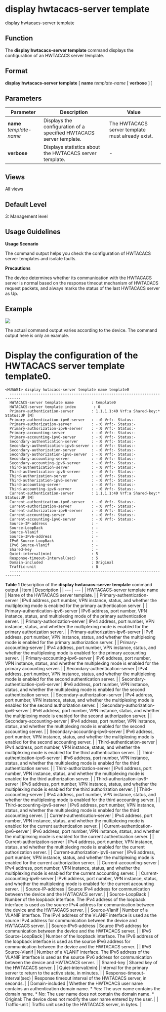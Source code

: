 display hwtacacs-server template
================================

display hwtacacs-server template

Function
--------



The **display hwtacacs-server template** command displays the configuration of an HWTACACS server template.




Format
------

**display hwtacacs-server template** [ **name** *template-name* [ **verbose** ] ]


Parameters
----------

| Parameter | Description | Value |
| --- | --- | --- |
| **name** *template-name* | Displays the configuration of a specified HWTACACS server template. | The HWTACACS server template must already exist. |
| **verbose** | Displays statistics about the HWTACACS server template. | - |



Views
-----

All views


Default Level
-------------

3: Management level


Usage Guidelines
----------------

**Usage Scenario**

The command output helps you check the configuration of HWTACACS server templates and isolate faults.

**Precautions**

The device determines whether its communication with the HWTACACS server is normal based on the response timeout mechanism of HWTACACS request packets, and always marks the status of the last HWTACACS server as Up.


Example
-------

![](../public_sys-resources/note_3.0-en-us.png) 

The actual command output varies according to the device. The command output here is only an example.


# Display the configuration of the HWTACACS server template template0.
```
<HUAWEI> display hwtacacs-server template name template0
  ---------------------------------------------------------------------------
  HWTACACS-server template name        : template0
  HWTACACS-server template index        : 0
  Primary-authentication-server        : 1.1.1.1:49 Vrf:a Shared-key:* Status:UP [M]
  Primary-authentication-ipv6-server   : -:0 Vrf:- Status:-
  Primary-authorization-server         : -:0 Vrf:- Status:-
  Primary-authorization-ipv6-server    : -:0 Vrf:- Status:-
  Primary-accounting-server            : -:0 Vrf:- Status:-
  Primary-accounting-ipv6-server       : -:0 Vrf:- Status:-
  Secondary-authentication-server      : -:0 Vrf:- Status:-
  Secondary-authentication-ipv6-server : -:0 Vrf:- Status:-
  Secondary-authorization-server       : -:0 Vrf:- Status:-
  Secondary-authorization-ipv6-server  : -:0 Vrf:- Status:-
  Secondary-accounting-server          : -:0 Vrf:- Status:-
  Secondary-accounting-ipv6-server     : -:0 Vrf:- Status:-
  Third-authentication-server          : -:0 Vrf:- Status:-
  Third-authentication-ipv6-server     : -:0 Vrf:- Status:-
  Third-authorization-server           : -:0 Vrf:- Status:-
  Third-authorization-ipv6-server      : -:0 Vrf:- Status:-
  Third-accounting-server              : -:0 Vrf:- Status:-
  Third-accounting-ipv6-server         : -:0 Vrf:- Status:-
  Current-authentication-server        : 1.1.1.1:49 Vrf:a Shared-key:* Status:UP [M]
  Current-authentication-ipv6-server   : -:0 Vrf:- Status:-
  Current-authorization-server         : -:0 Vrf:- Status:-
  Current-authorization-ipv6-server    : -:0 Vrf:- Status:-
  Current-accounting-server            : -:0 Vrf:- Status:-
  Current-accounting-ipv6-server       : -:0 Vrf:- Status:-
  Source-IP-address                    : -
  Source-LoopBack                      : -
  Source-Vlanif                        : -
  Source-IPv6-address                  : -
  IPv6 Source-LoopBack                 : -
  IPv6 Source-Vlanif                   : -
  Shared-key                           : -
  Quiet-interval(min)                  : 5
  Response-timeout-Interval(sec)       : 5
  Domain-included                      : Original
  Traffic-unit                         : B
  ---------------------------------------------------------------------------

```

**Table 1** Description of the **display hwtacacs-server template** command output
| Item | Description |
| --- | --- |
| HWTACACS-server template name | Name of the HWTACACS server template. |
| Primary-authentication-server | IPv4 address, port number, VPN instance, status, and whether the multiplexing mode is enabled for the primary authentication server. |
| Primary-authentication-ipv6-server | IPv6 address, port number, VPN instance, status, and multiplexing mode of the primary authentication server. |
| Primary-authorization-server | IPv4 address, port number, VPN instance, status, and whether the multiplexing mode is enabled for the primary authorization server. |
| Primary-authorization-ipv6-server | IPv6 address, port number, VPN instance, status, and whether the multiplexing mode is enabled for the primary authorization server. |
| Primary-accounting-server | IPv4 address, port number, VPN instance, status, and whether the multiplexing mode is enabled for the primary accounting server. |
| Primary-accounting-ipv6-server | IPv6 address, port number, VPN instance, status, and whether the multiplexing mode is enabled for the primary accounting server. |
| Secondary-authentication-server | IPv4 address, port number, VPN instance, status, and whether the multiplexing mode is enabled for the second authentication server. |
| Secondary-authentication-ipv6-server | IPv6 address, port number, VPN instance, status, and whether the multiplexing mode is enabled for the second authentication server. |
| Secondary-authorization-server | IPv4 address, port number, VPN instance, status, and whether the multiplexing mode is enabled for the second authorization server. |
| Secondary-authorization-ipv6-server | IPv6 address, port number, VPN instance, status, and whether the multiplexing mode is enabled for the second authorization server. |
| Secondary-accounting-server | IPv4 address, port number, VPN instance, status, and whether the multiplexing mode is enabled for the second accounting server. |
| Secondary-accounting-ipv6-server | IPv6 address, port number, VPN instance, status, and whether the multiplexing mode is enabled for the second accounting server. |
| Third-authentication-server | IPv4 address, port number, VPN instance, status, and whether the multiplexing mode is enabled for the third authentication server. |
| Third-authentication-ipv6-server | IPv6 address, port number, VPN instance, status, and whether the multiplexing mode is enabled for the third authentication server. |
| Third-authorization-server | IPv4 address, port number, VPN instance, status, and whether the multiplexing mode is enabled for the third authorization server. |
| Third-authorization-ipv6-server | IPv6 address, port number, VPN instance, status, and whether the multiplexing mode is enabled for the third authorization server. |
| Third-accounting-server | IPv4 address, port number, VPN instance, status, and whether the multiplexing mode is enabled for the third accounting server. |
| Third-accounting-ipv6-server | IPv6 address, port number, VPN instance, status, and whether the multiplexing mode is enabled for the third accounting server. |
| Current-authentication-server | IPv4 address, port number, VPN instance, status, and whether the multiplexing mode is enabled for the current authentication server. |
| Current-authentication-ipv6-server | IPv6 address, port number, VPN instance, status, and whether the multiplexing mode is enabled for the current authentication server. |
| Current-authorization-server | IPv4 address, port number, VPN instance, status, and whether the multiplexing mode is enabled for the current authorization server. |
| Current-authorization-ipv6-server | IPv6 address, port number, VPN instance, status, and whether the multiplexing mode is enabled for the current authorization server. |
| Current-accounting-server | IPv4 address, port number, VPN instance, status, and whether the multiplexing mode is enabled for the current accounting server. |
| Current-accounting-ipv6-server | IPv6 address, port number, VPN instance, status, and whether the multiplexing mode is enabled for the current accounting server. |
| Source-IP-address | Source IPv4 address for communication between the device and the HWTACACS server. |
| Source-LoopBack | Number of the loopback interface. The IPv4 address of the loopback interface is used as the source IPv4 address for communication between the device and the HWTACACS server. |
| Source-Vlanif | Number of a VLANIF interface. The IPv4 address of the VLANIF interface is used as the source IPv4 address for communication between the device and HWTACACS server. |
| Source-IPv6-address | Source IPv6 address for communication between the device and the HWTACACS server. |
| IPv6 Source-LoopBack | Number of the loopback interface. The IPv6 address of the loopback interface is used as the source IPv6 address for communication between the device and the HWTACACS server. |
| IPv6 Source-Vlanif | Number of a VLANIF interface. The IPv6 address of the VLANIF interface is used as the source IPv6 address for communication between the device and HWTACACS server. |
| Shared-key | Shared key of the HWTACACS server. |
| Quiet-interval(min) | Interval for the primary server to return to the active state, in minutes. |
| Response-timeout-Interval(sec) | Response timeout interval of the HWTACACS server, in seconds. |
| Domain-included | Whether the HWTACACS user name contains an authentication domain name.   * Yes: The user name contains the domain name. * No: The user name does not contain the domain name. * Original: The device does not modify the user name entered by the user. |
| Traffic-unit | Traffic unit used by the HWTACACS server, in bytes. |
